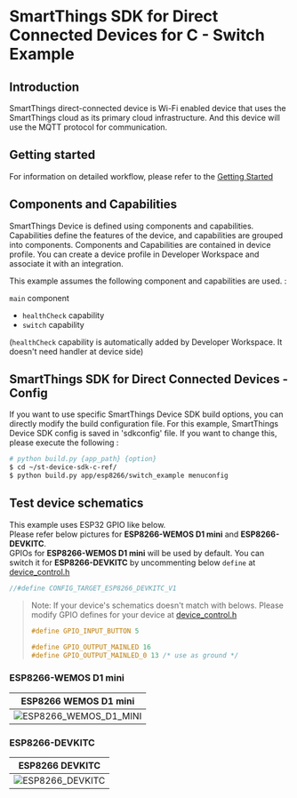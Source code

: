 # SmartThings SDK for Direct Connected Devices for C - Switch Example

## Introduction

SmartThings direct-connected device is Wi-Fi enabled device that uses the SmartThings cloud as its primary cloud infrastructure. And this device will use the MQTT protocol for communication.

## Getting started

For information on detailed workflow, please refer to the [Getting Started](../../../doc/getting_started.md)

## Components and Capabilities

SmartThings Device is defined using components and capabilities. Capabilities define the features of the device, and capabilities are grouped into components.
Components and Capabilities are contained in device profile. You can create a device profile in Developer Workspace and associate it with an integration.

This example assumes the following component and capabilities are used. :  

`main` component  
- `healthCheck` capability  
- `switch` capability  

(`healthCheck` capability is automatically added by Developer Workspace. It doesn't need handler at device side)

## SmartThings SDK for Direct Connected Devices - Config
If you want to use specific SmartThings Device SDK build options, you can directly modify the build configuration file. For this example, SmartThings Device SDK config is saved in 'sdkconfig' file. If you want to change this, please execute the following :
```sh
# python build.py {app_path} {option}
$ cd ~/st-device-sdk-c-ref/
$ python build.py app/esp8266/switch_example menuconfig
```

## Test device schematics
This example uses ESP32 GPIO like below.  
Please refer below pictures for __ESP8266-WEMOS D1 mini__ and __ESP8266-DEVKITC__.  
GPIOs for __ESP8266-WEMOS D1 mini__ will be used by default. You can switch it for __ESP8266-DEVKITC__ by uncommenting below `define` at [device_control.h](main/device_control.h)
```c
//#define CONFIG_TARGET_ESP8266_DEVKITC_V1
```

> Note: If your device's schematics doesn't match with belows.
> Please modify GPIO defines for your device at [device_control.h](main/device_control.h)
>
> ```c
> #define GPIO_INPUT_BUTTON 5
> 
> #define GPIO_OUTPUT_MAINLED 16
> #define GPIO_OUTPUT_MAINLED_0 13 /* use as ground */
 >```

### ESP8266-WEMOS D1 mini  
| ESP8266 WEMOS D1 mini                                                     |
|-------------------------------------------------------------------|
|![ESP8266_WEMOS_D1_MINI](../../../doc/res/Switch_Example_ESP8266_D1_mini.png) |


### ESP8266-DEVKITC  
| ESP8266 DEVKITC                                                     |
|-------------------------------------------------------------------|
|![ESP8266_DEVKITC](../../../doc/res/Switch_Example_ESP8266_DEVKITC.png) |

